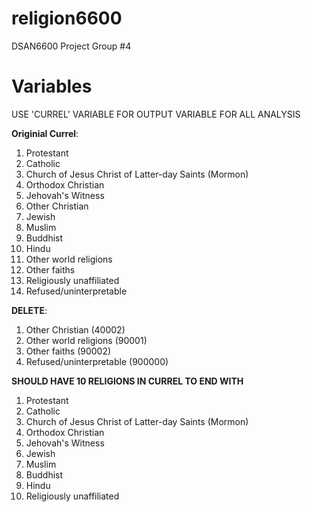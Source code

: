 # religion6600
DSAN6600 Project Group #4

# Variables
USE 'CURREL' VARIABLE FOR OUTPUT VARIABLE FOR ALL ANALYSIS

**Originial Currel**:
1. Protestant
2. Catholic
3. Church of Jesus Christ of Latter-day Saints (Mormon)
4. Orthodox Christian
5. Jehovah's Witness
6. Other Christian
7. Jewish
8. Muslim
9. Buddhist
10. Hindu
11. Other world religions
12. Other faiths
13. Religiously unaffiliated
14. Refused/uninterpretable

**DELETE**:
1. Other Christian (40002)
2. Other world religions (90001)
3. Other faiths (90002)
4. Refused/uninterpretable (900000)

**SHOULD HAVE 10 RELIGIONS IN CURREL TO END WITH**
1. Protestant
2. Catholic
3. Church of Jesus Christ of Latter-day Saints (Mormon)
4. Orthodox Christian
5. Jehovah's Witness
6. Jewish
7. Muslim
8. Buddhist
9. Hindu
10. Religiously unaffiliated
